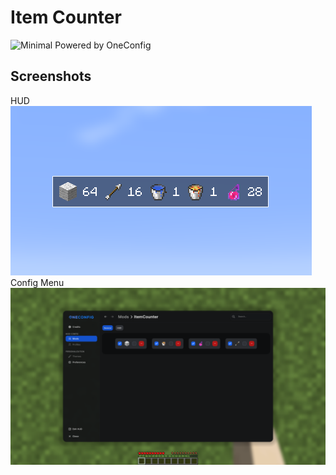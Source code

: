 # Item Counter

![Minimal Powered by OneConfig](https://polyfrost.org/img/cozy-minimal_vector.svg)

## Screenshots
HUD
![HUD.png](screenshots/HUD.png)
Config Menu
![Config.png](screenshots/Config.png)

